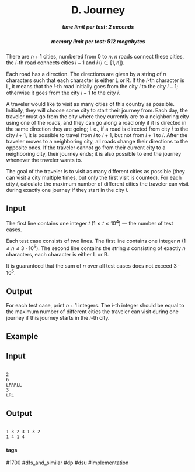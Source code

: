 <h1 style='text-align: center;'> D. Journey</h1>

<h5 style='text-align: center;'>time limit per test: 2 seconds</h5>
<h5 style='text-align: center;'>memory limit per test: 512 megabytes</h5>

There are $n + 1$ cities, numbered from $0$ to $n$. $n$ roads connect these cities, the $i$-th road connects cities $i - 1$ and $i$ ($i \in [1, n]$).

Each road has a direction. The directions are given by a string of $n$ characters such that each character is either L or R. If the $i$-th character is L, it means that the $i$-th road initially goes from the city $i$ to the city $i - 1$; otherwise it goes from the city $i - 1$ to the city $i$.

A traveler would like to visit as many cities of this country as possible. Initially, they will choose some city to start their journey from. Each day, the traveler must go from the city where they currently are to a neighboring city using one of the roads, and they can go along a road only if it is directed in the same direction they are going; i. e., if a road is directed from city $i$ to the city $i + 1$, it is possible to travel from $i$ to $i + 1$, but not from $i + 1$ to $i$. After the traveler moves to a neighboring city, all roads change their directions to the opposite ones. If the traveler cannot go from their current city to a neighboring city, their journey ends; it is also possible to end the journey whenever the traveler wants to.

The goal of the traveler is to visit as many different cities as possible (they can visit a city multiple times, but only the first visit is counted). For each city $i$, calculate the maximum number of different cities the traveler can visit during exactly one journey if they start in the city $i$. 

## Input

The first line contains one integer $t$ ($1 \le t \le 10^4$) — the number of test cases.

Each test case consists of two lines. The first line contains one integer $n$ ($1 \le n \le 3 \cdot 10^5$). The second line contains the string $s$ consisting of exactly $n$ characters, each character is either L or R.

It is guaranteed that the sum of $n$ over all test cases does not exceed $3 \cdot 10^5$.

## Output

For each test case, print $n + 1$ integers. The $i$-th integer should be equal to the maximum number of different cities the traveler can visit during one journey if this journey starts in the $i$-th city.

## Example

## Input


```

2
6
LRRRLL
3
LRL

```
## Output


```

1 3 2 3 1 3 2
1 4 1 4

```


#### tags 

#1700 #dfs_and_similar #dp #dsu #implementation 